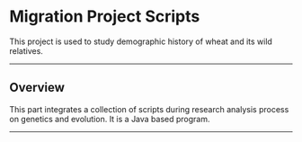 # Migration Project Scripts
This project is used to study demographic history of wheat and its wild relatives.

***
## Overview
This part integrates a collection of scripts during research analysis process on genetics and evolution. It is a Java based program.

***
